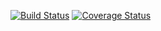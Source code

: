 [![Build Status](https://travis-ci.org/brodieWest/level4project.svg?branch=master)](https://travis-ci.org/brodieWest/level4project) 
[![Coverage Status](https://coveralls.io/repos/github/brodieWest/level4project/badge.svg)](https://coveralls.io/github/brodieWest/level4project)
